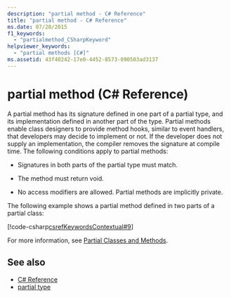 ```yaml
---
description: "partial method - C# Reference"
title: "partial method - C# Reference"
ms.date: 07/20/2015
f1_keywords: 
  - "partialmethod_CSharpKeyword"
helpviewer_keywords: 
  - "partial methods [C#]"
ms.assetid: 43f40242-17e0-4452-8573-090503ad3137
---
```

# partial method (C# Reference)

A partial method has its signature defined in one part of a partial type, and its implementation defined in another part of the type. Partial methods enable class designers to provide method hooks, similar to event handlers, that developers may decide to implement or not. If the developer does not supply an implementation, the compiler removes the signature at compile time. The following conditions apply to partial methods:

- Signatures in both parts of the partial type must match.

- The method must return void.

- No access modifiers are allowed. Partial methods are implicitly private.

The following example shows a partial method defined in two parts of a partial class:

[!code-csharp[csrefKeywordsContextual#9](~/samples/snippets/csharp/VS_Snippets_VBCSharp/csrefKeywordsContextual/CS/csrefKeywordsContextual.cs#9)]

For more information, see [Partial Classes and Methods](../../programming-guide/classes-and-structs/partial-classes-and-methods.md).

## See also

- [C# Reference](../index.md)
- [partial type](partial-type.md)
